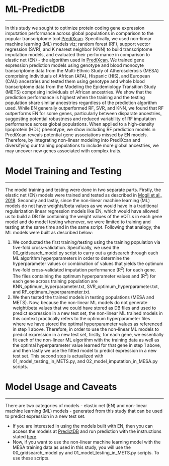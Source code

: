 # ML-PredictDB
***
In this study we sought to optimize protein coding gene expression imputation performance across global populations in comparison to the popular transcriptome tool [PrediXcan](https://github.com/WheelerLab/PrediXcan). Specifically, we used non-linear machine learning (ML) models viz; random forest (RF), support vector regression (SVR), and K nearest neighbor (KNN) to build transcriptome imputation models, and evaluated their performance in comparison to elastic net (EN) - the algorithm used in [PrediXcan](https://github.com/WheelerLab/PrediXcan). We trained gene expression prediction models using genotype and blood monocyte transcriptome data from the Multi-Ethnic Study of Atherosclerosis (MESA) comprising individuals of African (AFA), Hispanic (HIS), and European (CAU) ancestries and tested them using genotype and whole blood transcriptome data from the Modeling the Epidemiology Transition Study (METS) comprising individuals of African ancestries. We show that the prediction performance is highest when the training and the testing population share similar ancestries regardless of the prediction algorithm used. While EN generally outperformed RF, SVR, and KNN, we found that RF outperforms EN for some genes, particularly between disparate ancestries, suggesting potential robustness and reduced variability of RF imputation performance across global populations. When applied to a high-density lipoprotein (HDL) phenotype, we show including RF prediction models in PrediXcan reveals potential gene associations missed by EN models. Therefore, by integrating non-linear modeling into PrediXcan and diversifying our training populations to include more global ancestries, we may uncover new genes associated with complex traits.

# Model Training and Testing
***
The model training and testing were done in two separate parts. Firstly, the elastic net (EN) models were trained and tested as described in [Mogil et al., 2018](https://github.com/WheelerLab/DivPop). Secondly and lastly, since the non-linear machine learning (ML) models do not have weights/beta values as we would have in a traditional regularization linear regression models like EN, which would have allowed us to build a DB file containing the weight values of the eQTLs in each gene model and do model testing whenever, we were limited to training and testing at the same time and in the same script. Following that analogy, the ML models were built as described below:
  1. We conducted the first training/testing using the training population via five-fold cross-validation. Specifically, we used the 00_gridsearch_model.py script to carry out a gridsearch through each ML algorithm hyperparameters in order to determine the hyperparameter values or combination of values that yields the optimum five-fold cross-validated imputation performance (R<sup>2</sup>) for each gene. The files containing the optimum hyperparameter values and (R<sup>2</sup>) for each gene across training population are KNN_optimum_hyperparameter.txt, SVR_optimum_hyperparameter.txt, and RF_optimum_hyperparameter.txt.
  2. We then tested the trained models in testing populations (MESA and METS). Now, because the non-linear ML models do not generate weight/beta values that we could have stored as DB files and used to predict expression in a new test set, the non-linear ML trained models in this context practically refers to the optimum hyperparameter files where we have stored the optimal hyperparameter values as referenced in step 1 above. Therefore, in order to use the non-linear ML models to predict expression in a new test set, firstly, for each gene, we essentially fit each of the non-linear ML algorithm with the training data as well as the optimal hyperparameter value learned for that gene in step 1 above, and then lastly we use the fitted model to predict expression in a new test set. This second step is actualized with 01_model_testing_in_METS.py, and 02_model_imputation_in_MESA.py scripts.
  
# Model Usage and Caveats
***
There are two categories of models - elastic net (EN) and non-linear machine learning (ML) models - generated from this study that can be used to predict expression in a new test set. 
 * If you are interested in using the models built with EN, then you can access the models at [PredictDB](http://predictdb.org/) and run prediction with the instructions stated [here](https://github.com/WheelerLab/PrediXcan/tree/master/Software). 
 * Now, if you want to use the non-linear machine learning model with the MESA training data as used in this study, you will use the 00_gridsearch_model.py and 01_model_testing_in_METS.py scripts. To use these scripts.
